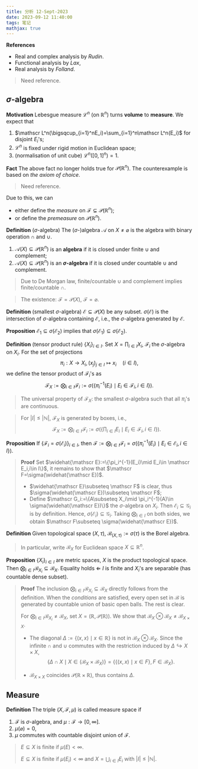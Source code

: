 ```yaml
---
title: 分析 12-Sept-2023
date: 2023-09-12 11:40:00
tags: 笔记
mathjax: true
---
```


**References** 

* Real and complex analysis by *Rudin*. 
* Functional analysis by *Lax*,
* Real analysis by *Folland*. 

> Need reference.

## $\sigma$-algebra

**Motivation** Lebesgue measure $\mathscr L^n$ (on $\mathbb R^n$) turns **volume** to **measure**. We expect that 

1. $\mathscr L^n(\bigsqcup_{i=1}^nE_i)=\sum_{i=1}^n\mathscr L^n(E_i)$ for disjoint $E_i$'s;
2. $\mathscr L^n$ is fixed under rigid motion in Euclidean space; 
3. (normalisation of unit cube) $\mathscr L^n([0,1]^n)=1$. 

**Fact** The above fact no longer holds true for $\mathcal P(\mathbb R^n)$. The counterexample is based on *the axiom of choice*. 

> Need reference. 

Due to this, we can 

* either define the *measure* on $\mathscr F\subsetneq \mathcal P(\mathbb R^n)$;
* or define the *premeasure* on $\mathcal P(\mathbb R^n)$. 

**Definition** ($\sigma$-algebra) The ($\sigma$-)algebra $\mathscr A$ on $X\neq\varnothing$ is the algebra with binary operation $\cap$ and $\cup$.

1. $\mathscr A(X)\subseteq \mathcal P(\mathbb R^n)$ is an **algebra** if it is closed under finite $\cup$ and complement;
2. $\mathscr A(X)\subseteq \mathcal P(\mathbb R^n)$ is an **$\sigma$-algebra** if it is closed under countable $\cup$ and complement.

> Due to De Morgan law, finite/countable $\cup$ and complement implies finite/countable $\cap$. 

> The existence: $\mathscr F=\mathcal P(X)$, $\mathscr F=\varnothing$. 

**Definition** (smallest $\sigma$-algebra) $\mathscr E\subseteq \mathcal P(X)$ be any subset. $\sigma(\mathscr E)$ is the intersection of $\sigma$-algebra containing $\mathscr E$, i.e., the $\sigma$-algebra generated by $\mathscr E$. 

**Proposition** $\mathscr E_1\subseteq \sigma(\mathscr E_2)$ implies that $\sigma (\mathscr E_1)\subseteq \sigma(\mathscr E_2)$. 

**Definition** (tensor product rule) $\{X_i\}_{i\in I}$. Set $X=\prod_{i\in I}X_i$, $\mathscr F_i$ the $\sigma$-algebra on $X_i$. For the set of projections
$$
\pi_i: X\to X_i, (x_j)_{j\in I}\mapsto x_i \quad (i\in I),
$$
we define the tensor product of $\mathscr F_i$'s as 
$$
\mathscr F_X:=\bigotimes_{i\in I}\mathscr F_i:=\sigma\left(\left\{\pi_i^{-1}(E_i)\mid E_i\in \mathscr F_i,i\in I\right\}\right).
$$

> The universal property of $\mathscr F_X$: the smallest $\sigma$-algebra such that all $\pi_i$'s are continuous. 

> For $|I|\leq |\mathbb N|$, $\mathscr F_X$ is generated by boxes, i.e., 
> $$
> \mathscr F_X:=\bigotimes_{i\in I}\mathscr F_i:=\sigma\left(\left\{\prod_{i\in I}E_i\mid E_i\in \mathscr F_i,i\in I\right\}\right).
> $$

**Proposition** If $\{\mathscr F_i=\sigma(\mathscr E_i)\}_{i\in I}$, then $\mathscr F:=\bigotimes_{i\in I}\mathscr F_i=\sigma\left(\left\{\pi_i^{-1}(E_i)\mid E_i\in \mathscr E_i,i\in I\right\}\right)$. 

> **Proof** Set $\widehat{\mathscr E}:=\{\pi_i^{-1}(E_i)\mid E_i\in \mathscr E_i,i\in I\}$, it remains to show that $\mathscr F=\sigma(\widehat{\mathscr E})$. 
>
> * $\widehat{\mathscr E}\subseteq \mathscr F$ is clear, thus $\sigma(\widehat{\mathscr E})\subseteq \mathscr F$;
> * Define $\mathscr G_i:=\{A\subseteq X_i\mid \pi_i^{-1}(A)\in \sigma(\widehat{\mathscr E})\}$ the $\sigma$-algebra on $X_i$. Then $\mathscr E_i\subseteq \mathscr G_i$ is by definition. Hence, $\sigma(\mathscr E_i)\subseteq \mathscr G_i$. Taking $\bigotimes_{i\in I}$ on both sides, we obtain $\mathscr F\subseteq \sigma(\widehat{\mathscr E})$. 

**Definition** Given topological space $(X,\tau)$, $\mathscr B_{(X,\tau)}:=\sigma(\tau)$ is the Borel algebra. 

> In particular, write $\mathscr B_X$ for Euclidean space $X\subseteq \mathbb R^n$. 

**Proposition** $\{X_i\}_{i\in I}$ are metric spaces, $X$ is the product topological space. Then $\bigotimes_{i\in I}\mathscr B_{X_i}\subseteq \mathscr B_{X}$. Equality holds $\Longleftarrow$ $I$ is finite and $X_i$'s are separable (has countable dense subset). 

> **Proof** The inclusion $\bigotimes_{i\in I}\mathscr B_{X_i}\subseteq \mathscr B_{X}$ directly follows from the definition. When the *conditions* are satisfied, every open set in $\mathscr B$ is generated by countable union of basic open balls. The rest is clear. 
>
> For $\bigotimes_{i\in I}\mathscr B_{X_i}\neq \mathscr B_{X}$, set $X=(\mathbb R,\mathscr P(\mathbb R))$. We show that $\mathscr B_X\otimes \mathscr B_X\neq \mathscr B_{X\times X}$.
>
> * The diagonal $\Delta:=\{(x,x)\mid x\in \mathbb R\}$ is not in $\mathscr B_X\otimes \mathscr B_X$. Since the infinite $\cap$ and $\cup$ commutes with the restriction induced by $\Delta\hookrightarrow X\times X$, 
>   $$
>   \{\Delta\cap X\mid X\in (\mathscr B_X\times \mathscr B_X)\}=\{\{(x,x)\mid x\in F\},F\in \mathscr B_X\}.
>   $$
>   
>
> * $\mathscr B_{X\times X}$ coincides $\mathcal P(\mathbb R\times\mathbb R)$, thus contains $\Delta$. 

## Measure

**Definition** The triple $(X,\mathscr F,\mu)$ is called measure space if 

1. $\mathscr F$ is $\sigma$-algebra, and $\mu:\mathscr F\to [0,\infty]$. 
2. $\mu(\varnothing)=0$, 
3. $\mu$ commutes with countable disjoint union of $\mathscr F$. 

> $E\subseteq X$ is finite if $\mu(E)<\infty$. 
>
> $E\subseteq X$ is finite if $\mu(E_i)<\infty$ and $X=\bigcup_{i\in I}E_i$ with $|I|\leq |\mathbb N|$.